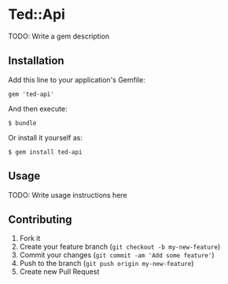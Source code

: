 # Ted::Api

TODO: Write a gem description

## Installation

Add this line to your application's Gemfile:

    gem 'ted-api'

And then execute:

    $ bundle

Or install it yourself as:

    $ gem install ted-api

## Usage

TODO: Write usage instructions here

## Contributing

1. Fork it
2. Create your feature branch (`git checkout -b my-new-feature`)
3. Commit your changes (`git commit -am 'Add some feature'`)
4. Push to the branch (`git push origin my-new-feature`)
5. Create new Pull Request


